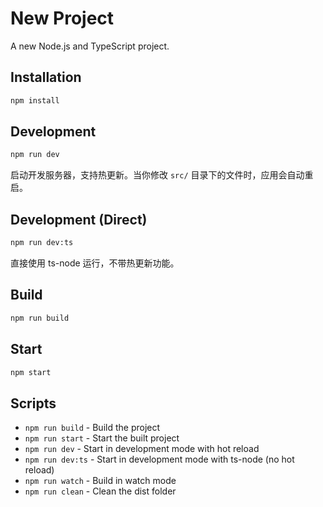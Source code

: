 # New Project

A new Node.js and TypeScript project.

## Installation

```bash
npm install
```

## Development

```bash
npm run dev
```

启动开发服务器，支持热更新。当你修改 `src/` 目录下的文件时，应用会自动重启。

## Development (Direct)

```bash
npm run dev:ts
```

直接使用 ts-node 运行，不带热更新功能。

## Build

```bash
npm run build
```

## Start

```bash
npm start
```

## Scripts

- `npm run build` - Build the project
- `npm run start` - Start the built project
- `npm run dev` - Start in development mode with hot reload
- `npm run dev:ts` - Start in development mode with ts-node (no hot reload)
- `npm run watch` - Build in watch mode
- `npm run clean` - Clean the dist folder

